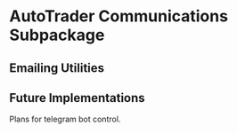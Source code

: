 # AutoTrader Communications Subpackage


## Emailing Utilities



## Future Implementations
Plans for telegram bot control.
